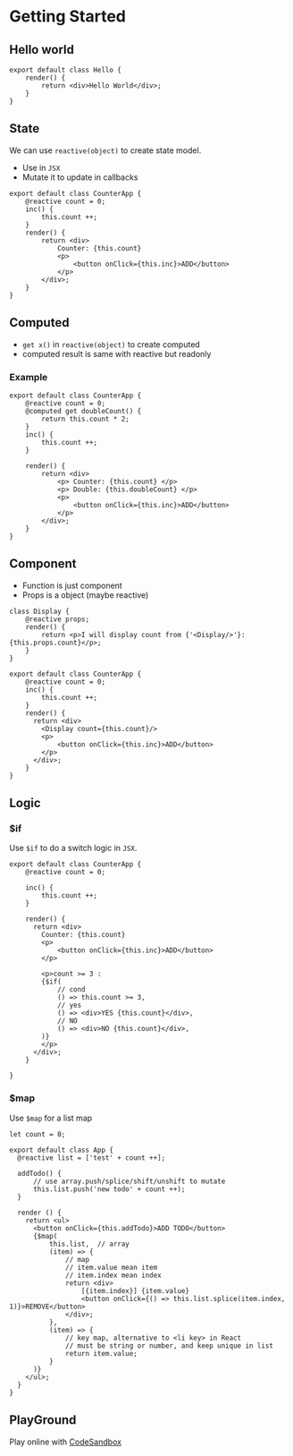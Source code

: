 # Getting Started

## Hello world

```demo
export default class Hello {
    render() {
        return <div>Hello World</div>;
    }
}
```

## State

We can use `reactive(object)` to create state model.

- Use in `JSX`
- Mutate it to update in callbacks

```demo
export default class CounterApp {
    @reactive count = 0;
    inc() {
        this.count ++;
    }
    render() {
        return <div>
            Counter: {this.count}
            <p>
                <button onClick={this.inc}>ADD</button>
            </p>
        </div>;
    }
}
```

## Computed

- `get x()` in `reactive(object)` to create computed
- computed result is same with reactive but readonly

### Example
```demo
export default class CounterApp {
    @reactive count = 0;
    @computed get doubleCount() {
        return this.count * 2;
    }
    inc() {
        this.count ++;
    }

    render() {
        return <div>
            <p> Counter: {this.count} </p>
            <p> Double: {this.doubleCount} </p>
            <p>
                <button onClick={this.inc}>ADD</button>
            </p>
        </div>;
    }
}
```

## Component

- Function is just component
- Props is a object (maybe reactive)

```demo
class Display {
    @reactive props;
    render() {
        return <p>I will display count from {'<Display/>'}: {this.props.count}</p>;
    }
}

export default class CounterApp {
    @reactive count = 0;
    inc() {
        this.count ++;
    }
    render() {
      return <div>
        <Display count={this.count}/>
        <p>
            <button onClick={this.inc}>ADD</button>
        </p>
      </div>;
    }
}
```

## Logic

### $if

Use `$if` to do a switch logic in `JSX`.

```demo
export default class CounterApp {
    @reactive count = 0;

    inc() {
        this.count ++;
    }

    render() {
      return <div>
        Counter: {this.count}
        <p>
            <button onClick={this.inc}>ADD</button>
        </p>

        <p>count >= 3 : 
        {$if(
            // cond
            () => this.count >= 3,
            // yes
            () => <div>YES {this.count}</div>,
            // NO
            () => <div>NO {this.count}</div>,
        )}
        </p>
      </div>;
    }
    
}
```

### $map

Use `$map` for a list map

```demo
let count = 0;

export default class App {
  @reactive list = ['test' + count ++];

  addTodo() {
      // use array.push/splice/shift/unshift to mutate
      this.list.push('new todo' + count ++);
  }

  render () {
    return <ul>
      <button onClick={this.addTodo}>ADD TODO</button>
      {$map(
          this.list,  // array
          (item) => {
              // map
              // item.value mean item
              // item.index mean index
              return <div>
                  [{item.index}] {item.value}
                  <button onClick={() => this.list.splice(item.index, 1)}>REMOVE</button>
              </div>;
          },
          (item) => {
              // key map, alternative to <li key> in React
              // must be string or number, and keep unique in list
              return item.value;
          }
      )}
    </ul>;
  }
}
```

## PlayGround

Play online with [CodeSandbox](https://codesandbox.io/s/naughty-hill-ugkgj?file=/src/index.tsx)
